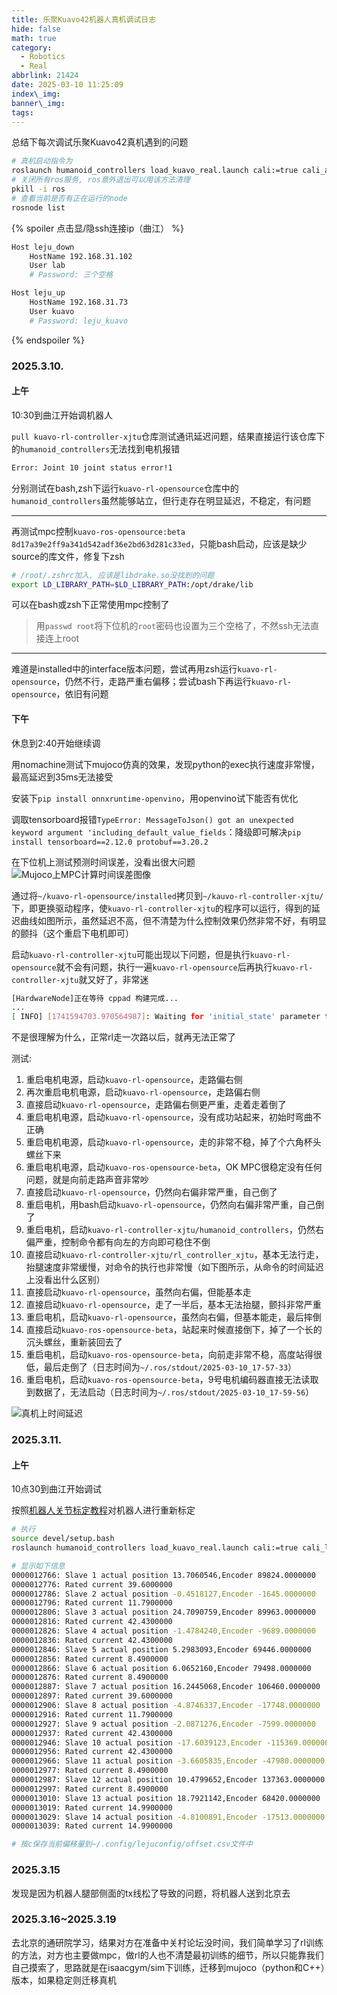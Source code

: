 ```yaml
---
title: 乐聚Kuavo42机器人真机调试日志
hide: false
math: true
category:
  - Robotics
  - Real
abbrlink: 21424
date: 2025-03-10 11:25:09
index\_img:
banner\_img:
tags:
---
```

总结下每次调试乐聚Kuavo42真机遇到的问题

```bash
# 真机启动指令为
roslaunch humanoid_controllers load_kuavo_real.launch cali:=true cali_arm:=true
# 关闭所有ros服务, ros意外退出可以用该方法清理
pkill -i ros
# 查看当前是否有正在运行的node
rosnode list
```

{% spoiler 点击显/隐ssh连接ip（曲江） %}
```bash
Host leju_down
    HostName 192.168.31.102
    User lab
    # Password: 三个空格

Host leju_up
    HostName 192.168.31.73
    User kuavo
    # Password: leju_kuavo
```
{% endspoiler %}

### 2025.3.10.
#### 上午
10:30到曲江开始调机器人

`pull kuavo-rl-controller-xjtu`仓库测试通讯延迟问题，结果直接运行该仓库下的`humanoid_controllers`无法找到电机报错
```bash
Error: Joint 10 joint status error!1 
```

分别测试在bash,zsh下运行`kuavo-rl-opensource`仓库中的`humanoid_controllers`虽然能够站立，但行走存在明显延迟，不稳定，有问题

---

再测试mpc控制`kuavo-ros-opensource:beta 8d17a39e2ff9a341d542adf36e2bd63d281c33ed`，只能bash启动，应该是缺少source的库文件，修复下zsh
```bash
# /root/.zshrc加入, 应该是libdrake.so没找到的问题
export LD_LIBRARY_PATH=$LD_LIBRARY_PATH:/opt/drake/lib
```
可以在bash或zsh下正常使用mpc控制了
> 用`passwd root`将下位机的`root`密码也设置为三个空格了，不然ssh无法直接连上root

---

难道是installed中的interface版本问题，尝试再用zsh运行`kuavo-rl-opensource`，仍然不行，走路严重右偏移；尝试bash下再运行`kuavo-rl-opensource`，依旧有问题

#### 下午
休息到2:40开始继续调

用nomachine测试下mujoco仿真的效果，发现python的exec执行速度非常慢，最高延迟到35ms无法接受

安装下`pip install onnxruntime-openvino`，用openvino试下能否有优化

调取tensorboard报错`TypeError: MessageToJson() got an unexpected keyword argument 'including_default_value_fields`：降级即可解决`pip install tensorboard==2.12.0 protobuf==3.20.2`

在下位机上测试预测时间误差，没看出很大问题
![Mujoco上MPC计算时间误差图像](/figures/robotics/real/kuavo42/tb_logger_leju_down_mujoco.png)

通过将`~/kuavo-rl-opensource/installed`拷贝到`~/kauvo-rl-controller-xjtu/`下，即更换驱动程序，使`kuavo-rl-controller-xjtu`的程序可以运行，得到的延迟曲线如图所示，虽然延迟不高，但不清楚为什么控制效果仍然非常不好，有明显的颤抖（这个重启下电机即可）

启动`kuavo-rl-controller-xjtu`可能出现以下问题，但是执行`kuavo-rl-opensource`就不会有问题，执行一遍`kuavo-rl-opensource`后再执行`kuavo-rl-controller-xjtu`就又好了，非常迷
```bash
[HardwareNode]正在等待 cppad 构建完成...
...
[ INFO] [1741594703.970564987]: Waiting for 'initial_state' parameter to be set...
```

不是很理解为什么，正常rl走一次路以后，就再无法正常了

测试:
1. 重启电机电源，启动`kuavo-rl-opensource`，走路偏右侧
2. 再次重启电机电源，启动`kuavo-rl-opensource`，走路偏右侧
3. 直接启动`kuavo-rl-opensource`，走路偏右侧更严重，走着走着倒了
4. 重启电机电源，启动`kuavo-rl-opensource`，没有成功站起来，初始时弯曲不正确
5. 重启电机电源，启动`kuavo-rl-opensource`，走的非常不稳，掉了个六角杯头螺丝下来
6. 重启电机电源，启动`kuavo-ros-opensource-beta`，OK MPC很稳定没有任何问题，就是向前走路声音非常吵
7. 直接启动`kuavo-rl-opensource`，仍然向右偏非常严重，自己倒了
8. 重启电机，用bash启动`kuavo-rl-opensource`，仍然向右偏非常严重，自己倒了
9. 重启电机，启动`kuavo-rl-controller-xjtu/humanoid_controllers`，仍然右偏严重，控制命令都有向左的方向即可稳住不倒
10. 直接启动`kuavo-rl-controller-xjtu/rl_controller_xjtu`，基本无法行走，抬腿速度非常缓慢，对命令的执行也非常慢（如下图所示，从命令的时间延迟上没看出什么区别）
11. 直接启动`kuavo-rl-opensource`，虽然向右偏，但能基本走
12. 直接启动`kuavo-rl-opensource`，走了一半后，基本无法抬腿，颤抖非常严重
13. 重启电机，启动`kuavo-rl-opensource`，虽然向右偏，但基本能走，最后摔倒
14. 直接启动`kuavo-ros-opensource-beta`，站起来时候直接倒下，掉了一个长的沉头螺丝，重新装回去了
15. 重启电机，启动`kuavo-ros-opensource-beta`，向前走非常不稳，高度站得很低，最后走倒了（日志时间为`~/.ros/stdout/2025-03-10_17-57-33`）
16. 重启电机，启动`kuavo-ros-opensource-beta`，9号电机编码器直接无法读取到数据了，无法启动（日志时间为`~/.ros/stdout/2025-03-10_17-59-56`）

![真机上时间延迟](/figures/robotics/real/kuavo42/tb_logger_leju_down_real.png)

### 2025.3.11.
#### 上午
10点30到曲江开始调试

按照[机器人关节标定教程](https://kuavo.lejurobot.com/beta_manual/basic_usage/kuavo-ros-control/docs/3%E8%B0%83%E8%AF%95%E6%95%99%E7%A8%8B/%E6%9C%BA%E5%99%A8%E4%BA%BA%E5%85%B3%E8%8A%82%E6%A0%87%E5%AE%9A/)对机器人进行重新标定

```bash
# 执行
source devel/setup.bash
roslaunch humanoid_controllers load_kuavo_real.launch cali:=true cali_leg:=true cali_arm:=true

# 显示如下信息
0000012766: Slave 1 actual position 13.7060546,Encoder 89824.0000000
0000012776: Rated current 39.6000000
0000012786: Slave 2 actual position -0.4518127,Encoder -1645.0000000
0000012796: Rated current 11.7900000
0000012806: Slave 3 actual position 24.7090759,Encoder 89963.0000000
0000012816: Rated current 42.4300000
0000012826: Slave 4 actual position -1.4784240,Encoder -9689.0000000
0000012836: Rated current 42.4300000
0000012846: Slave 5 actual position 5.2983093,Encoder 69446.0000000
0000012856: Rated current 8.4900000
0000012866: Slave 6 actual position 6.0652160,Encoder 79498.0000000
0000012876: Rated current 8.4900000
0000012887: Slave 7 actual position 16.2445068,Encoder 106460.0000000
0000012897: Rated current 39.6000000
0000012906: Slave 8 actual position -4.8746337,Encoder -17748.0000000
0000012916: Rated current 11.7900000
0000012927: Slave 9 actual position -2.0871276,Encoder -7599.0000000
0000012937: Rated current 42.4300000
0000012946: Slave 10 actual position -17.6039123,Encoder -115369.0000000
0000012956: Rated current 42.4300000
0000012966: Slave 11 actual position -3.6605835,Encoder -47980.0000000
0000012977: Rated current 8.4900000
0000012987: Slave 12 actual position 10.4799652,Encoder 137363.0000000
0000012997: Rated current 8.4900000
0000013010: Slave 13 actual position 18.7921142,Encoder 68420.0000000
0000013019: Rated current 14.9900000
0000013029: Slave 14 actual position -4.8100891,Encoder -17513.0000000
0000013039: Rated current 14.9900000

# 按c保存当前偏移量到~/.config/lejuconfig/offset.csv文件中
```
### 2025.3.15
发现是因为机器人腿部侧面的tx线松了导致的问题，将机器人送到北京去

### 2025.3.16~2025.3.19
去北京的通研院学习，结果对方在准备中关村论坛没时间，我们简单学习了rl训练的方法，对方也主要做mpc，做rl的人也不清楚最初训练的细节，所以只能靠我们自己摸索了，思路就是在isaacgym/sim下训练，迁移到mujoco（python和C++）版本，如果稳定则迁移真机

